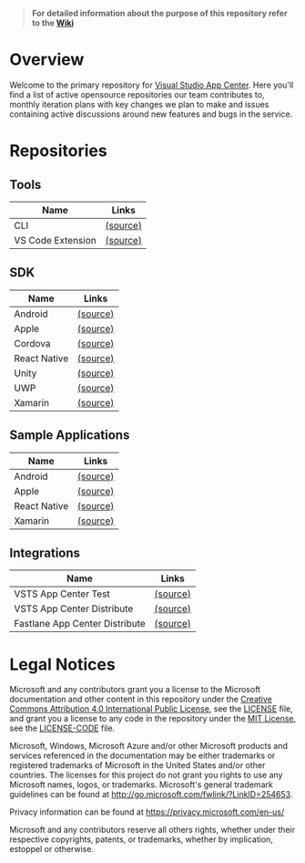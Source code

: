 > **For detailed information about the purpose of this repository refer to the [Wiki](https://github.com/Microsoft/appcenter/wiki)**

# Overview
Welcome to the primary repository for [Visual Studio App Center](https://appcenter.ms). Here you'll find a list of active opensource repositories our team contributes to, monthly iteration plans with key changes we plan to make and issues containing active discussions around new features and bugs in the service.

# Repositories

## Tools

| Name                 | Links     |
| -------------------- |-----------|
| CLI                  | [(source)](https://github.com/Microsoft/appcenter-cli)         |
| VS Code Extension    | [(source)](https://github.com/Microsoft/vscode-appcenter)      |

## SDK

| Name            | Links     |
| --------------- |-----------|
| Android         | [(source)](https://github.com/Microsoft/AppCenter-SDK-Android)      |
| Apple           | [(source)](https://github.com/Microsoft/AppCenter-SDK-Apple)        |
| Cordova         | [(source)](https://github.com/Microsoft/appcenter-sdk-cordova)      |
| React Native    | [(source)](https://github.com/Microsoft/appcenter-sdk-react-native) |
| Unity           | [(source)](https://github.com/Microsoft/AppCenter-SDK-Unity)        |
| UWP             | [(source)](https://github.com/Microsoft/AppCenter-SDK-DotNet)       |
| Xamarin         | [(source)](https://github.com/Microsoft/AppCenter-SDK-Xamarin)      |

## Sample Applications

| Name            | Links     |
| --------------- |-----------|
| Android         | [(source)](https://github.com/Microsoft/appcenter-sampleapp-android)      |
| Apple           | [(source)](https://github.com/Microsoft/appcenter-sampleapp-ios-swift)    |
| React Native    | [(source)](https://github.com/Microsoft/appcenter-sampleapp-react-native) |
| Xamarin         | [(source)](https://github.com/Microsoft/appcenter-sampleapp-xamarin)      |


## Integrations
| Name                           | Links        |
| ------------------------------ |--------------|
| VSTS App Center Test           | [(source)](https://github.com/Microsoft/vsts-tasks/tree/master/Tasks/AppCenterTestV1)       |
| VSTS App Center Distribute     | [(source)](https://github.com/Microsoft/vsts-tasks/tree/master/Tasks/AppCenterDistributeV1) |
| Fastlane App Center Distribute | [(source)](https://github.com/Microsoft/fastlane-plugin-appcenter)                          |

# Legal Notices

Microsoft and any contributors grant you a license to the Microsoft documentation and other content
in this repository under the [Creative Commons Attribution 4.0 International Public License](https://creativecommons.org/licenses/by/4.0/legalcode),
see the [LICENSE](LICENSE) file, and grant you a license to any code in the repository under the [MIT License](https://opensource.org/licenses/MIT), see the
[LICENSE-CODE](LICENSE-CODE) file.

Microsoft, Windows, Microsoft Azure and/or other Microsoft products and services referenced in the documentation
may be either trademarks or registered trademarks of Microsoft in the United States and/or other countries.
The licenses for this project do not grant you rights to use any Microsoft names, logos, or trademarks.
Microsoft's general trademark guidelines can be found at http://go.microsoft.com/fwlink/?LinkID=254653.

Privacy information can be found at https://privacy.microsoft.com/en-us/

Microsoft and any contributors reserve all others rights, whether under their respective copyrights, patents,
or trademarks, whether by implication, estoppel or otherwise.
